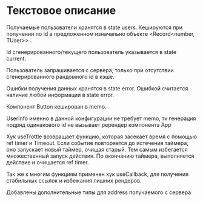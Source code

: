 # Текстовое описание

Получаемые пользователи хранятся в state users. Кешируются при получении по id в предложенном изначально объекте <Record<number, TUser>> .

Id сгенерированного/текущего пользователь указывается в state current.

Пользователь запрашивается с сервера, только при отсутствии сгенерированного рандомного id в кэше.

Ошибки получения данных хранятся в state error. Ошибкой считается наличие любой информации в state error.

Компонент Button кеширован в memo.

UserInfo именно в данной конфигурации не требует memo, тк генерация подряд одинакового id не вызывает ререндер компонента App

Хук useTrottle возвращает функцию, которая засекает время с помощью ref timer и Timeout. Если событие повторяется до истечения таймера, оно запускает новый таймер, очищая старый. Тем самым избегается множественный запуск действия. По окончанию таймера, выполняется действие и очищается ref timer.

Так же к многим функциям применен хук useCallback, для получения стабильных ссылок и избежания лишних рендеров.

Добавлены дополнительные типы для address получаемого с сервера
